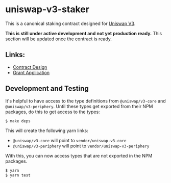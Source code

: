 # uniswap-v3-staker

This is a canonical staking contract designed for [Uniswap V3](https://github.com/Uniswap/uniswap-v3-core).

**This is still under active development and not yet production ready.** This section will be updated once the contract is ready.

## Links:

* [Contract Design](docs/Design.md)
* [Grant Application](docs/Grant-Application.md)

## Development and Testing

It's helpful to have access to the type definitions from `@uniswap/v3-core` and `@uniswap/v3-periphery`. Until these types get exported from their NPM packages, do this to get access to the types:

```sh
$ make deps
```

This will create the following yarn links:

* `@uniswap/v3-core` will point to `vendor/uniswap-v3-core`
* `@uniswap/v3-periphery` will point to `vendor/uniswap-v3-periphery`

With this, you can now access types that are not exported in the NPM packages.

```sh
$ yarn
$ yarn test
```
